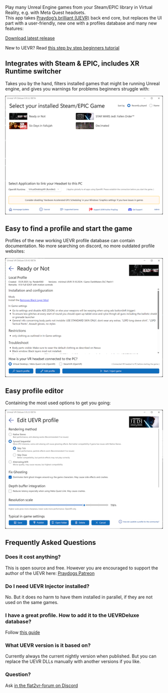 Play many Unreal Engine games from your Steam/EPIC library in Virtual Reality, e.g. with Meta Quest headsets.  
This app takes [Praydog’s brilliant (UEVR)](https://github.com/praydog/UEVR) back end core, but replaces the UI part with a user-friendly, new one with a profiles database and many new features:  

<a href="https://github.com/oduis/UEVRDeluxe/releases" class="download-link">Download latest release</a>

New to UEVR? Read [this step by step beginners tutorial](UEVRTutorial.md)  

## Integrates with Steam & EPIC, includes XR Runtime switcher
Takes you by the hand, filters installed games that might be running Unreal engine, and gives you warnings for problems beginners struggle with:  

![Main screenshot](assets/ScreenMain.png)

## Easy to find a profile and start the game
Profiles of the new working UEVR profile database can contain documentation. No more searching on discord, no more outdated profile websites:  

![Game screenshot](assets/ScreenGame.png)

## Easy profile editor
Containing the most used options to get you going:  

![Profile editor](assets/EditProfile.png)

## Frequently Asked Questions
### Does it cost anything?
This is open source and free. However you are encouraged to support the author of the UEVR here: [Praydogs Patreon](https://patreon.com/praydog)
### Do I need UEVR Injector installed?  
No. But it does no harm to have them installed in parallel, if they are not used on the same games.
### I have a great profile. How to add it to the UEVRDeluxe database?
Follow [this guide](SubmitProfile.md)
### What UEVR version is it based on?  
Currently always the current nightly version when published. But you can replace the UEVR DLLs manually with another versions if you like.
### Question?
Ask [in the flat2vr-forum on Discord](https://discord.com/channels/747967102895390741/1020440446389993542)